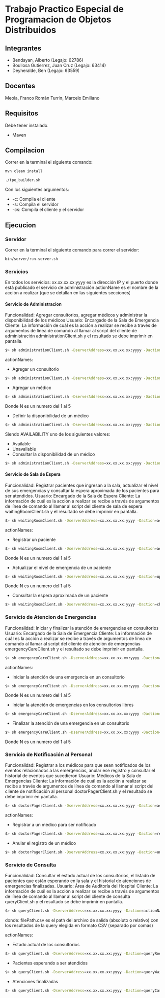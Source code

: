 
# Trabajo Practico Especial de Programacion de Objetos Distribuidos

## Integrantes

- Bendayan, Alberto (Legajo: 62786)
- Boullosa Gutierrez, Juan Cruz (Legajo: 63414)
- Deyheralde, Ben (Legajo: 63559)

## Docentes
Meola, Franco Román
Turrin, Marcelo Emiliano

## Requisitos
Debe tener instalado:
- Maven


## Compilacion
Correr en la terminal el siguiente comando:
```bash
mvn clean install
```
```bash
./tpe_builder.sh
```
Con los siguientes argumentos:
- -c: Compila el cliente
- -s: Compila el servidor
- -cs: Compila el cliente y el servidor

## Ejecucion
### Servidor
Correr en la terminal el siguiente comando para correr el servidor:
```bash
bin/server/run-server.sh
```
### Servicios
En todos los servicios:
xx.xx.xx.xx:yyyy es la dirección IP y el puerto donde está publicado el servicio de administración
actionName es el nombre de la acción a realizar (que se detallan en las siguientes secciones)

#### Servicio de Administracion
Funcionalidad: Agregar consultorios, agregar médicos y administrar la disponibilidad de los médicos
Usuario: Encargado de la Sala de Emergencia
Cliente: La información de cuál es la acción a realizar se recibe a través de argumentos de línea de comando al llamar al script del cliente de administración administrationClient.sh y el resultado se debe imprimir en pantalla.
```bash
$> sh administrationClient.sh -DserverAddress=xx.xx.xx.xx:yyyy -Daction=actionName [ -Ddoctor=doctorName | -Dlevel=levelNumber | -Davailability=availabilityName ]
```

actionNames:
- Agregar un consultorio
```bash
$> sh administrationClient.sh -DserverAddress=xx.xx.xx.xx:yyyy -Daction=addRoom
```
- Agregar un médico
```bash
$> sh administrationClient.sh -DserverAddress=xx.xx.xx.xx:yyyy -Daction=addDoctor -Ddoctor=name -Dlevel=N
```
Donde N es un numero del 1 al 5
- Definir la disponibilidad de un médico
```bash
$> sh administrationClient.sh -DserverAddress=xx.xx.xx.xx:yyyy -Daction=setDoctor -Ddoctor=name -Davailability=AVAILABILITY
```
Siendo AVAILABILITY uno de los siguientes valores:
- Available
- Unavailable
- Consultar la disponibilidad de un médico
```bash
$> sh administrationClient.sh -DserverAddress=xx.xx.xx.xx:yyyy -Daction=checkDoctor -Ddoctor=John
```
#### Servicio de Sala de Espera
Funcionalidad: Registrar pacientes que ingresan a la sala, actualizar el nivel de sus emergencias y consultar la espera aproximada de los pacientes para ser atendidos.
Usuario: Encargado de la Sala de Espera
Cliente: La información de cuál es la acción a realizar se recibe a través de argumentos de línea de comando al llamar al script del cliente de sala de espera waitingRoomClient.sh y el resultado se debe imprimir en pantalla.
```bash
$> sh waitingRoomClient.sh -DserverAddress=xx.xx.xx.xx:yyyy -Daction=actionName [ -Dpatient=patientName | -Dlevel=levelNumber ]
```

actionNames:
- Registrar un paciente
```bash
$> sh waitingRoomClient.sh -DserverAddress=xx.xx.xx.xx:yyyy -Daction=addPatient -Dpatient=name -Dlevel=N
```
Donde N es un numero del 1 al 5
- Actualizar el nivel de emergencia de un paciente
```bash
$> sh waitingRoomClient.sh -DserverAddress=xx.xx.xx.xx:yyyy -Daction=updateLevel -Dpatient=name -Dlevel=N
```
Donde N es un numero del 1 al 5
- Consultar la espera aproximada de un paciente
```bash
$> sh waitingRoomClient.sh -DserverAddress=xx.xx.xx.xx:yyyy -Daction=checkPatient -Dpatient=name
```
### Servicio de Atencion de Emergencias
Funcionalidad: Iniciar y finalizar la atención de emergencias en consultorios
Usuario: Encargado de la Sala de Emergencia
Cliente: La información de cuál es la acción a realizar se recibe a través de argumentos de línea de comando al llamar al script del cliente de atención de emergencias emergencyCareClient.sh y el resultado se debe imprimir en pantalla.
```bash
$> sh emergencyCareClient.sh -DserverAddress=xx.xx.xx.xx:yyyy -Daction=actionName [ -Droom=roomNumber | -Ddoctor=doctorName | -Dpatient=patientName ]
```

actionNames:
- Iniciar la atención de una emergencia en un consultorio
```bash
$> sh emergencyCareClient.sh -DserverAddress=xx.xx.xx.xx:yyyy -Daction=carePatient -Droom=N
```
Donde N es un numero del 1 al 5
- Iniciar la atención de emergencias en los consultorios libres
```bash
$> sh emergencyCareClient.sh -DserverAddress=xx.xx.xx.xx:yyyy -Daction=careAllPatients
```
- Finalizar la atención de una emergencia en un consultorio
```bash
$> sh emergencyCareClient.sh -DserverAddress=xx.xx.xx.xx:yyyy -Daction=dischargePatient -Droom=N -Ddoctor=doctorName -Dpatient=patientName
```
Donde N es un numero del 1 al 5
### Servicio de Notificación al Personal
Funcionalidad: Registrar a los médicos para que sean notificados de los eventos relacionados a las emergencias, anular ese registro y consultar el historial de eventos que sucedieron
Usuario: Médicos de la Sala de Emergencias
Cliente: La información de cuál es la acción a realizar se recibe a través de argumentos de línea de comando al llamar al script del cliente de notificación al personal doctorPagerClient.sh y el resultado se debe imprimir en pantalla.
```bash
$> sh doctorPagerClient.sh -DserverAddress=xx.xx.xx.xx:yyyy -Daction=actionName -Ddoctor=doctorName
```

actionNames:
- Registrar a un médico para ser notificado
```bash
$> sh doctorPagerClient.sh -DserverAddress=xx.xx.xx.xx:yyyy -Daction=register -Ddoctor=name
```
- Anular el registro de un médico
```bash
$> sh doctorPagerClient.sh -DserverAddress=xx.xx.xx.xx:yyyy -Daction=unregister -Ddoctor=name
```
### Servicio de Consulta
Funcionalidad: Consultar el estado actual de los consultorios, el listado de pacientes que están esperando en la sala y el historial de atenciones de emergencias finalizadas.
Usuario: Área de Auditoría del Hospital
Cliente: La información de cuál es la acción a realizar se recibe a través de argumentos de línea de comando al llamar al script del cliente de consulta queryClient.sh y el resultado se debe imprimir en pantalla.
```bash
$> sh queryClient.sh -DserverAddress=xx.xx.xx.xx:yyyy -Daction=actionName -DoutPath=filePath.csv [ -Droom=roomNumber ]
```
donde:
filePath.csv es el path del archivo de salida (absoluto o relativo) con los resultados de la query elegida en formato CSV (separado por comas)

actionNames:
- Estado actual de los consultorios
```bash
$> sh queryClient.sh -DserverAddress=xx.xx.xx.xx:yyyy -Daction=queryRooms -DoutPath=filePath.csv
```
- Pacientes esperando a ser atendidos
```bash
$> sh queryClient.sh -DserverAddress=xx.xx.xx.xx:yyyy -Daction=queryWaitingRoom -DoutPath=filePath.csv
```
- Atenciones finalizadas
```bash
$> sh queryClient.sh -DserverAddress=xx.xx.xx.xx:yyyy -Daction=queryCares -DoutPath=filePath.csv
```
